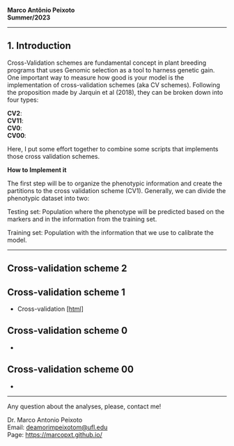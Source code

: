 
**Marco Antônio Peixoto**  
**Summer/2023**

***
## 1. Introduction
Cross-Validation schemes are fundamental concept in plant breeding programs that uses Genomic selection as a tool to harness genetic gain. One important way to measure how good is your model is the implementation of cross-validation schemes (aka CV schemes). Following the proposition made by Jarquin et al (2018), they can be broken down into four types:

**CV2**:   
**CV11**:  
**CV0**:  
**CV00**:  

Here, I put some effort together to combine some scripts that implements those cross validation schemes.

**How to Implement it**

The first step will be to organize the phenotypic information and create the partitions to the cross validation scheme (CV1). Generally, we can divide the phenotypic dataset into two:

Testing set: Population where the phenotype will be predicted based on the markers and in the information from the training set.

Training set: Population with the information that we use to calibrate the model.


***

## Cross-validation scheme 2


## Cross-validation scheme 1  

- Cross-validation [[html]](https://htmlpreview.github.io/?https://github.com/marcopxt/marcopxt.github.io/blob/master/talks_teach/CV_BGLR/CV1_BGLR.html)  


## Cross-validation scheme 0  
-  

## Cross-validation scheme 00  
-  

***
Any question about the analyses, please, contact me!   

Dr. Marco Antonio Peixoto  
Email: deamorimpeixotom@ufl.edu  
Page: https://marcopxt.github.io/  
